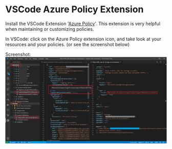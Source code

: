 # VSCode Azure Policy Extension

Install the VSCode Extension '[Azure Policy](https://marketplace.visualstudio.com/items?itemName=AzurePolicy.azurepolicyextension)'. This extension is very helpful when maintaining or customizing policies.

In VSCode: click on the Azure Policy extension icon, and take look at your resources
and your policies. (or see the screenshot below)

Screenshot:  
![VSCode Azure Policy Extension](images/VSCode-PolicyExtension4.png)
